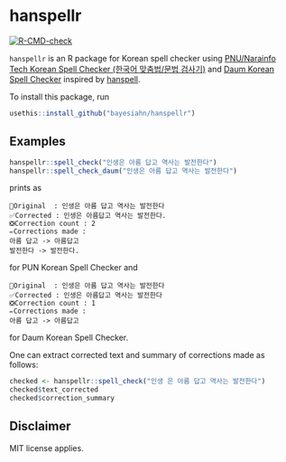 # hanspellr
<!-- badges: start -->
  [![R-CMD-check](https://github.com/bayesiahn/hanspellr/workflows/R-CMD-check/badge.svg)](https://github.com/bayesiahn/hanspellr/actions)
<!-- badges: end -->

`hanspellr` is an R package for Korean spell checker using [PNU/Narainfo Tech Korean Spell Checker (한국어 맞춤법/문법 검사기)](http://speller.cs.pusan.ac.kr/) and [Daum Korean Spell Checker](https://alldic.daum.net/grammar_checker.do) inspired by [hanspell](https://github.com/9beach/hanspell).

To install this package, run

```r
usethis::install_github("bayesiahn/hanspellr")
```

## Examples

```r
hanspellr::spell_check("인생은 아름 답고 역사는 발전한다")
hanspellr::spell_check_daum("인생은 아름 답고 역사는 발전한다")
```

prints as

```
📰Original  : 인생은 아름 답고 역사는 발전한다
✅Corrected : 인생은 아름답고 역사는 발전한다.
❎Correction count : 2
✏️Corrections made : 
아름 답고 -> 아름답고
발전한다 -> 발전한다.
```

for PUN Korean Spell Checker and

```
📰Original  : 인생은 아름 답고 역사는 발전한다
✅Corrected : 인생은 아름답고 역사는 발전한다
❎Correction count : 1
✏️Corrections made : 
아름 답고 -> 아름답고
```

for Daum Korean Spell Checker.

One can extract corrected text and summary of corrections made as follows:
```r
checked <- hanspellr::spell_check("인생 은 아름 답고 역사는 발전한다")
checked$text_corrected
checked$correction_summary
```


## Disclaimer
MIT license applies.
